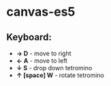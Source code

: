 # canvas-es5
## Keyboard:
   
* **→ D** - move to right
* **← A** - move to left
* **↓ S** - drop down tetromino
* **↑ [space] W** - rotate tetromino
